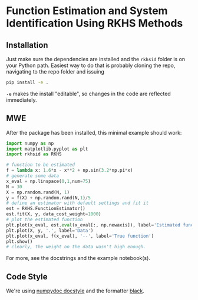 # Function Estimation and System Identification Using RKHS Methods

## Installation

Just make sure the dependencies are installed and the `rkhsid` folder is on your Python 
path. Easiest way to do that is probably cloning the repo, navigating to the repo folder
and issuing
```bash
pip install -e .
```
`-e` makes the install "editable", so changes in the code are reflected immediately.

## MWE

After the package has been installed, this minimal example should work:
```python
import numpy as np
import matplotlib.pyplot as plt
import rkhsid as RKHS

# function to be estimated
f = lambda x: 1.6*x - x**2 + np.sin(3.2*np.pi*x) 
# generate some data
x_eval = np.linspace(0,1,num=75)
N = 30
X = np.random.rand(N, 1)
y = f(X) + np.random.rand(N,1)/5
# define an estimator with default settings and fit it
est = RKHS.FunctionEstimator()
est.fit(X, y, data_cost_weight=1000)
# plot the estimated function
plt.plot(x_eval, est.eval(x_eval[:, np.newaxis]), label='Estimated function')
plt.plot(X, y, '.', label='Data')
plt.plot(x_eval, f(x_eval), '--', label='True function')
plt.show()
# clearly, the weight on the data wasn't high enough.
```

For more, see the docstrings and the example notebook(s).

## Code Style

We're using [numpydoc docstyle](https://numpydoc.readthedocs.io/en/latest/format.html) 
and the formatter 
[black](https://black.readthedocs.io/en/stable/the_black_code_style/current_style.html).
